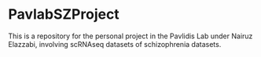 # PavlabSZProject
This is a repository for the personal project in the Pavlidis Lab under Nairuz Elazzabi, involving scRNAseq datasets of schizophrenia datasets.
